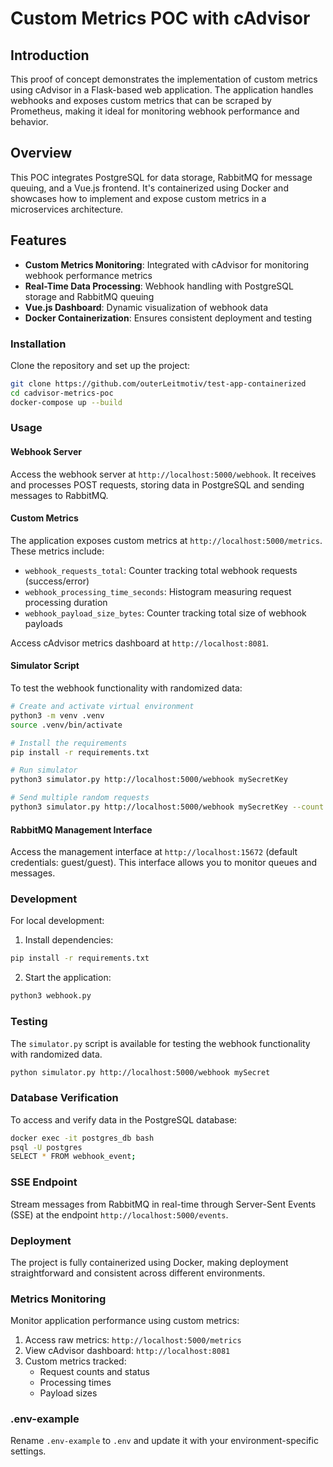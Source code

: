 # Custom Metrics POC with cAdvisor

## Introduction

This proof of concept demonstrates the implementation of custom metrics using cAdvisor in a Flask-based web application. The application handles webhooks and exposes custom metrics that can be scraped by Prometheus, making it ideal for monitoring webhook performance and behavior.

## Overview

This POC integrates PostgreSQL for data storage, RabbitMQ for message queuing, and a Vue.js frontend. It's containerized using Docker and showcases how to implement and expose custom metrics in a microservices architecture.

## Features

- **Custom Metrics Monitoring**: Integrated with cAdvisor for monitoring webhook performance metrics
- **Real-Time Data Processing**: Webhook handling with PostgreSQL storage and RabbitMQ queuing
- **Vue.js Dashboard**: Dynamic visualization of webhook data
- **Docker Containerization**: Ensures consistent deployment and testing

### Installation

Clone the repository and set up the project:

```sh
git clone https://github.com/outerLeitmotiv/test-app-containerized
cd cadvisor-metrics-poc
docker-compose up --build
```

### Usage

#### Webhook Server

Access the webhook server at `http://localhost:5000/webhook`. It receives and processes POST requests, storing data in PostgreSQL and sending messages to RabbitMQ.

#### Custom Metrics

The application exposes custom metrics at `http://localhost:5000/metrics`. These metrics include:

- `webhook_requests_total`: Counter tracking total webhook requests (success/error)
- `webhook_processing_time_seconds`: Histogram measuring request processing duration
- `webhook_payload_size_bytes`: Counter tracking total size of webhook payloads

Access cAdvisor metrics dashboard at `http://localhost:8081`.

#### Simulator Script

To test the webhook functionality with randomized data:

```sh
# Create and activate virtual environment
python3 -m venv .venv
source .venv/bin/activate

# Install the requirements
pip install -r requirements.txt

# Run simulator
python3 simulator.py http://localhost:5000/webhook mySecretKey

# Send multiple random requests
python3 simulator.py http://localhost:5000/webhook mySecretKey --count 5
```

#### RabbitMQ Management Interface

Access the management interface at `http://localhost:15672` (default credentials: guest/guest). This interface allows you to monitor queues and messages.

### Development

For local development:

1. Install dependencies:

```sh
pip install -r requirements.txt
```

2. Start the application:

```sh
python3 webhook.py
```

### Testing

The `simulator.py` script is available for testing the webhook functionality with randomized data.

```sh
python simulator.py http://localhost:5000/webhook mySecret
```

### Database Verification

To access and verify data in the PostgreSQL database:

```sh
docker exec -it postgres_db bash
psql -U postgres
SELECT * FROM webhook_event;
```

### SSE Endpoint

Stream messages from RabbitMQ in real-time through Server-Sent Events (SSE) at the endpoint `http://localhost:5000/events`.

### Deployment

The project is fully containerized using Docker, making deployment straightforward and consistent across different environments.

### Metrics Monitoring

Monitor application performance using custom metrics:

1. Access raw metrics: `http://localhost:5000/metrics`
2. View cAdvisor dashboard: `http://localhost:8081`
3. Custom metrics tracked:
   - Request counts and status
   - Processing times
   - Payload sizes

### .env-example

Rename `.env-example` to `.env` and update it with your environment-specific settings.
